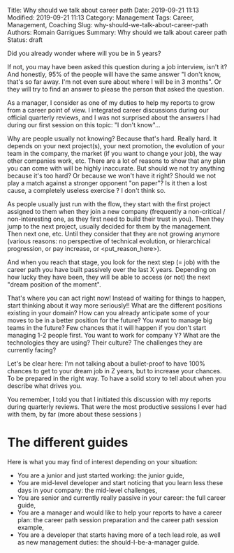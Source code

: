 Title: Why should we talk about career path
Date: 2019-09-21 11:13
Modified: 2019-09-21 11:13
Category: Management
Tags: Career, Management, Coaching
Slug: why-should-we-talk-about-career-path
Authors: Romain Garrigues
Summary: Why should we talk about career path
Status: draft

Did you already wonder where will you be in 5 years?

If not, you may have been asked this question during a job interview, isn't it?
And honestly, 95% of the people will have the same answer "I don't know, that's so far away. I'm not even sure about where I will be in 3 months". Or they will try to find an answer to please the person that asked the question.

As a manager, I consider as one of my duties to help my reports to grow from a career point of view. I integrated career discussions during our official quarterly reviews, and I was not surprised about the answers I had during our first session on this topic: "I don't know"...

Why are people usually not knowing? Because that's hard. Really hard.
It depends on your next project(s), your next promotion, the evolution of your team in the company, the market (if you want to change your job), the way other companies work, etc.
There are a lot of reasons to show that any plan you can come with will be highly inaccurate.
But should we not try anything because it's too hard? Or because we won't have it right? Should we not play a match against a stronger opponent "on paper"?
Is it then a lost cause, a completely useless exercise ? I don't think so.

As people usually just run with the flow, they start with the first project assigned to them when they join a new company (frequently a non-critical / non-interesting one, as they first need to build their trust in you). Then they jump to the next project, usually decided for them by the management. Then next one, etc. Until they consider that they are not growing anymore (various reasons: no perspective of technical evolution, or hierarchical progression, or pay increase, or <put_reason_here>).

And when you reach that stage, you look for the next step (= job) with the career path you have built passively over the last X years.
Depending on how lucky they have been, they will be able to access (or not) the next "dream position of the moment".

That's where you can act right now! Instead of waiting for things to happen, start thinking about it way more seriously!! What are the different positions existing in your domain? How can you already anticipate some of your moves to be in a better position for the future?
You want to manage big teams in the future? Few chances that it will happen if you don't start managing 1-2 people first.
You want to work for company Y? What are the technologies they are using? Their culture? The challenges they are currently facing?

Let's be clear here: I'm not talking about a bullet-proof to have 100% chances to get to your dream job in Z years, but to increase your chances. To be prepared in the right way. To have a solid story to tell about when you describe what drives you.

You remember, I told you that I initiated this discussion with my reports during quarterly reviews. That were the most productive sessions I ever had with them, by far (more about these sessions <here>)

# The different guides

Here is what you may find of interest depending on your situation:

- You are a junior and just started working: the junior guide,
- You are mid-level developer and start noticing that you learn less these days in your company: the mid-level challenges,
- You are senior and currently really passive in your career: the full career guide,
- You are a manager and would like to help your reports to have a career plan: the career path session preparation and the career path session example,
- You are a developer that starts having more of a tech lead role, as well as new management duties: the should-I-be-a-manager guide.
